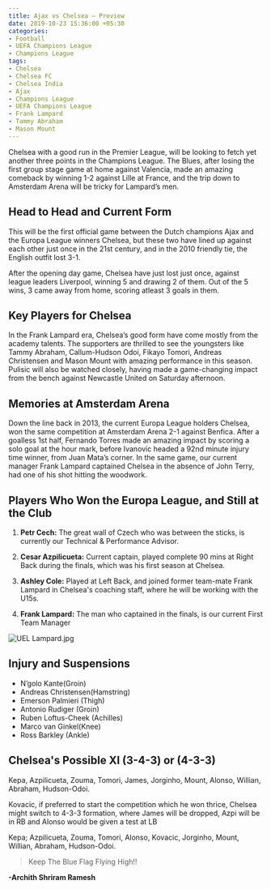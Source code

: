 ```yaml
---
title: Ajax vs Chelsea – Preview
date: 2019-10-23 15:36:00 +05:30
categories:
- Football
- UEFA Champions League
- Champions League
tags:
- Chelsea
- Chelsea FC
- Chelsea India
- Ajax
- Champions League
- UEFA Champions League
- Frank Lampard
- Tammy Abraham
- Mason Mount
---
```


Chelsea with a good run in the Premier League, will be looking to fetch yet another three points in the Champions League. The Blues, after losing the first group stage game at home against Valencia, made an amazing comeback by winning 1-2 against Lille at France, and the trip down to Amsterdam Arena will be tricky for Lampard’s men.

## Head to Head and Current Form

This will be the first official game between the Dutch champions Ajax and the Europa League winners Chelsea, but these two have lined up against each other just once in the 21st century, and in the 2010 friendly tie, the English outfit lost 3-1.

After the opening day game, Chelsea have just lost just once, against league leaders Liverpool, winning 5 and drawing 2 of them. Out of the 5 wins, 3 came away from home, scoring atleast 3 goals in them.

## Key Players for Chelsea

In the Frank Lampard era, Chelsea’s good form have come mostly from the academy talents. The supporters are thrilled to see the youngsters like Tammy Abraham, Callum-Hudson Odoi, Fikayo Tomori, Andreas Christensen and Mason Mount with amazing performance in this season. Pulisic will also be watched closely, having made a game-changing impact from the bench against Newcastle United on Saturday afternoon.

## Memories at Amsterdam Arena

Down the line back in 2013, the current Europa League holders Chelsea, won the same competition at Amsterdam Arena 2-1 against Benfica. After a goalless 1st half, Fernando Torres made an amazing impact by scoring a solo goal at the hour mark, before Ivanovic headed a 92nd minute injury time winner, from Juan Mata’s corner. In the same game, our current manager Frank Lampard captained Chelsea in the absence of John Terry, had one of his shot hitting the woodwork.

## Players Who Won the Europa League, and Still at the Club

1. **Petr Cech:** The great wall of Czech who was between the sticks, is currently our Technical & Performance Advisor.

2. **Cesar Azpilicueta:** Current captain, played complete 90 mins at Right Back during the finals, which was his first season at Chelsea.

3. **Ashley Cole:** Played at Left Back, and joined former team-mate Frank Lampard in Chelsea's coaching staff, where he will be working with the U15s.

4. **Frank Lampard:** The man who captained in the finals, is our current First Team Manager

![UEL Lampard.jpg](/uploads/UEL%20Lampard.jpg)

## Injury and Suspensions

* N’golo Kante(Groin)
* Andreas Christensen(Hamstring)
* Emerson Palmieri (Thigh)
* Antonio Rudiger (Groin)
* Ruben Loftus-Cheek (Achilles)
* Marco van Ginkel(Knee)
* Ross Barkley (Ankle)

## Chelsea's Possible XI (3-4-3) or (4-3-3)

Kepa, 
Azpilicueta, Zouma, Tomori, 
James, Jorginho, Mount, Alonso, 
Willian, Abraham, Hudson-Odoi.

Kovacic, if preferred to start the competition which he won thrice, Chelsea might switch to 4-3-3 formation, where James will be dropped, Azpi will be in RB and Alonso would be given a test at LB

Kepa; 
Azpilicueta, Zouma, Tomori, Alonso,
Kovacic, Jorginho, Mount,
Willian, Abraham, Hudson-Odoi.

> Keep The Blue Flag Flying High!!

**-Archith Shriram Ramesh**